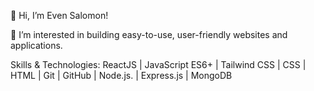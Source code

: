  👋 Hi, I’m Even Salomon!
 
 👀 I’m interested in building easy-to-use, user-friendly websites and applications.
 

 Skills & Technologies: ReactJS | JavaScript ES6+ | Tailwind CSS | CSS | HTML | Git | GitHub | Node.js. | Express.js | MongoDB
